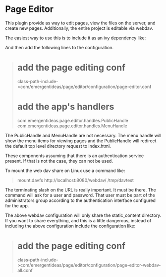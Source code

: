 Page Editor
======================

This plugin provide as way to edit pages, view the files on the server, and create new pages. Additionally,
the entire project is editable via webdav.

The easiest way to use this is to include it as an ivy dependency like:

> <dependency org="com.emergentideas" name="page-editor" rev="latest.integration" conf="appdep" />

And then add the following lines to the configuration.

> # add the page editing conf
> class-path-include->com/emergentideas/page/editor/configuration/page-editor.conf
> 
> # add the app's handlers
> com.emergentideas.page.editor.handles.PublicHandle
> com.emergentideas.page.editor.handles.MenuHandle

The PublicHandle and MenuHandle are not necessary. The menu handle will show the menu items for viewing pages and
the PublicHandle will redirect the default top level directory request to index.html.

These components assuming that there is an authentication service present.  If that is not the case, they
can not be used.

To mount the web dav share on Linux use a command like:

> mount.davfs http://localhost:8080/webdav/ /tmp/davtest

The terminating slash on the URL is really important. It must be there. The command will ask for 
a user and password. That user must be part of the administrators group according to the authentication
interface configured for the app.

The above webdav configuration will only share the static_content directory. If you want to share everything,
and this is a little dangerous, instead of including the above configuration include the configuration like:

> # add the page editing conf
> class-path-include->com/emergentideas/page/editor/configuration/page-editor-webdav-all.conf

